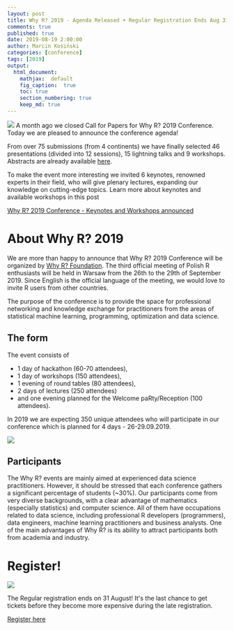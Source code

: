 ```yaml
---
layout: post
title: Why R? 2019 - Agenda Released + Regular Registration Ends Aug 31st!
comments: true
published: true
date: 2019-08-19 2:00:00
author: Marcin Kosiński
categories: [conference]
tags: [2019]
output:
  html_document:
    mathjax:  default
    fig_caption:  true
    toc: true
    section_numbering: true
    keep_md: true
---
```


<img src="/foundation/images/fulls/whyr2019/agenda.jpg" class="fit image"> A month ago we closed Call for Papers for Why R? 2019 Conference. Today we are pleased to announce the conference agenda!

From over 75 submissions (from 4 continents) we have finally selected 46 presentations (divided into 12 sessions), 15 lightning talks and 9 workshops. Abstracts are already available [here](https://github.com/WhyR2019/abstracts/).

To make the event more interesting we invited 6 keynotes, renowned experts in their field, who will give plenary lectures, expanding our knowledge on cutting-edge topics. Learn more about keynotes and available workshops in this post

[Why R? 2019 Conference - Keynotes and Workshops announced](http://whyr.pl/foundation/2019/WhyR-2019-Keynotes-Workshops-Announced/)

# About **Why R? 2019**

We are more than happy to announce that Why R? 2019 Conference will be organized by [Why R? Foundation](http://whyr.pl/foundation/tags/#info). The third official meeting of Polish R enthusiasts will be held in Warsaw from the 26th to the 29th of September 2019. Since English is the official language of the meeting, we would love to invite R users from other countries.

The purpose of the conference is to provide the space for professional networking and knowledge exchange for practitioners from the areas of statistical machine learning, programming, optimization and data science.

## The form

The event consists of 
- 1 day of hackathon (60-70 attendees), 
- 1 day of workshops (150 attendees), 
- 1 evening of round tables (80 attendees), 
- 2 days of lectures (250 attendees) 
- and one evening planned for the Welcome paRty/Reception (100 attendees).

In 2019 we are expecting 350 unique attendees who will participate in our conference which is planned for 4 days - 26-29.09.2019.

<img src="/foundation/images/fulls/whyr2019/planm.png" class="fit image">

## Participants

The Why R? events are mainly aimed at experienced data science practitioners. However, it should be stressed that each conference gathers a significant percentage of students (~30%). Our participants come from very diverse backgrounds, with a clear advantage of mathematics (especially statistics) and computer science. All of them have occupations related to data science, including professional R developers (programmers), data engineers, machine learning practitioners and business analysts. One of the main advantages of Why R? is its ability to attract participants both from academia and industry.

# Register!

<img src="/foundation/images/fulls/whyr2019/timeline_update_small.jpg" class="fit image">

The Regular registration ends on 31 August! It's the last chance to get tickets before they become more expensive during the late registration.

[Register here](http://whyr.pl/2019/register/)

